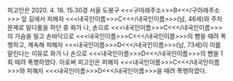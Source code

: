 피고인은 2020. 4. 16. 15:30경 서울 도봉구 <<<구아래주소>>>B<<</구아래주소>>> 앞 길에서 피해자 <<<내국인이름>>>C<<</내국인이름>>>(남, 46세)와 주차 문제로 말다툼을 하던 중 화가 나, 손으로 <<<내국인이름>>>C<<</내국인이름>>>의 가슴을 밀고 손바닥으로 <<<내국인이름>>>C<<</내국인이름>>>의 뺨을 때려 폭행하고, 계속해 피해자 <<<내국인이름>>>D<<</내국인이름>>>(남, 73세)이 이를 말린다는 이유로 화가 나 손으로 <<<내국인이름>>>D<<</내국인이름>>>의 뺨을 1회 때려 폭행하였다.
이로써 피고인은 피해자 <<<내국인이름>>>C<<</내국인이름>>>와 피해자 <<<내국인이름>>>D<<</내국인이름>>>을 때려 폭행하였다.